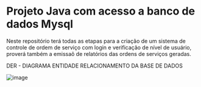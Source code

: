 # Projeto Java com acesso a banco de dados Mysql
Neste repositório terá todas as etapas para a criação de um sistema de controle de ordem de serviço com login e verificação de nível de usuário, proverá também a emissaõ de relatórios das ordens de serviços geradas.

DER - DIAGRAMA ENTIDADE RELACIONAMENTO DA BASE DE DADOS 

![image](https://user-images.githubusercontent.com/63883231/127249801-3288b10d-ec3c-45b5-af02-0e28944f9b0e.png)
